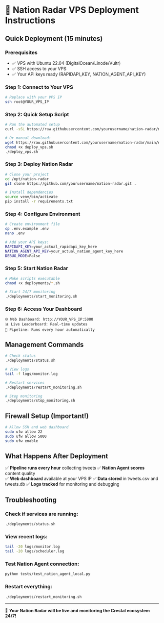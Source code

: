 # 🚀 Nation Radar VPS Deployment Instructions

## Quick Deployment (15 minutes)

### Prerequisites
- ✅ VPS with Ubuntu 22.04 (DigitalOcean/Linode/Vultr)
- ✅ SSH access to your VPS
- ✅ Your API keys ready (RAPIDAPI_KEY, NATION_AGENT_API_KEY)

### Step 1: Connect to Your VPS
```bash
# Replace with your VPS IP
ssh root@YOUR_VPS_IP
```

### Step 2: Quick Setup Script
```bash
# Run the automated setup
curl -sSL https://raw.githubusercontent.com/yourusername/nation-radar/main/deployments/deploy_vps.sh | bash

# Or manual download:
wget https://raw.githubusercontent.com/yourusername/nation-radar/main/deployments/deploy_vps.sh
chmod +x deploy_vps.sh
./deploy_vps.sh
```

### Step 3: Deploy Nation Radar
```bash
# Clone your project
cd /opt/nation-radar
git clone https://github.com/yourusername/nation-radar.git .

# Install dependencies
source venv/bin/activate
pip install -r requirements.txt
```

### Step 4: Configure Environment
```bash
# Create environment file
cp .env.example .env
nano .env

# Add your API keys:
RAPIDAPI_KEY=your_actual_rapidapi_key_here
NATION_AGENT_API_KEY=your_actual_nation_agent_key_here
DEBUG_MODE=False
```

### Step 5: Start Nation Radar
```bash
# Make scripts executable
chmod +x deployments/*.sh

# Start 24/7 monitoring
./deployments/start_monitoring.sh
```

### Step 6: Access Your Dashboard
```
🌐 Web Dashboard: http://YOUR_VPS_IP:5000
📊 Live Leaderboard: Real-time updates
🔄 Pipeline: Runs every hour automatically
```

## Management Commands

```bash
# Check status
./deployments/status.sh

# View logs
tail -f logs/monitor.log

# Restart services
./deployments/restart_monitoring.sh

# Stop monitoring
./deployments/stop_monitoring.sh
```

## Firewall Setup (Important!)
```bash
# Allow SSH and web dashboard
sudo ufw allow 22
sudo ufw allow 5000
sudo ufw enable
```

## What Happens After Deployment

✅ **Pipeline runs every hour** collecting tweets
✅ **Nation Agent scores** content quality  
✅ **Web dashboard** available at your VPS IP
✅ **Data stored** in tweets.csv and tweets.db
✅ **Logs tracked** for monitoring and debugging

## Troubleshooting

### Check if services are running:
```bash
./deployments/status.sh
```

### View recent logs:
```bash
tail -20 logs/monitor.log
tail -20 logs/scheduler.log
```

### Test Nation Agent connection:
```bash
python tests/test_nation_agent_local.py
```

### Restart everything:
```bash
./deployments/restart_monitoring.sh
```

---

🎯 **Your Nation Radar will be live and monitoring the Crestal ecosystem 24/7!**
